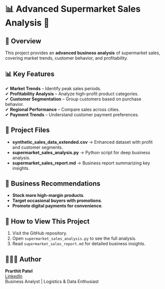 # **📊 Advanced Supermarket Sales Analysis 🚀**

## **📌 Overview**
This project provides an **advanced business analysis** of supermarket sales, covering market trends, customer behavior, and profitability.

## **📊 Key Features**
✔ **Market Trends** – Identify peak sales periods.  
✔ **Profitability Analysis** – Analyze high-profit product categories.  
✔ **Customer Segmentation** – Group customers based on purchase behavior.  
✔ **Regional Performance** – Compare sales across cities.  
✔ **Payment Trends** – Understand customer payment preferences.  

## **📁 Project Files**
- **synthetic_sales_data_extended.csv** → Enhanced dataset with profit and customer segments.  
- **supermarket_sales_analysis.py** → Python script for deep business analysis.  
- **supermarket_sales_report.md** → Business report summarizing key insights.  

## **📢 Business Recommendations**
- **Stock more high-margin products**.
- **Target occasional buyers with promotions**.
- **Promote digital payments for convenience**.

## **📍 How to View This Project**
1. Visit the GitHub repository.
2. Open `supermarket_sales_analysis.py` to see the full analysis.
3. Read `supermarket_sales_report.md` for detailed business insights.

## **🧑🏻‍💻 Author**
**Prarthit Patel**  
[LinkedIn](https://linkedin.com/in/prarthit-patel)  
Business Analyst | Logistics & Data Enthusiast
